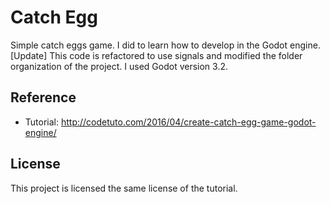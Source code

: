 # Catch Egg

Simple catch eggs game. I did to learn how to develop in the Godot engine.
[Update] This code is refactored to use signals and modified the folder organization of the project. I used Godot version 3.2.

## Reference

* Tutorial:  http://codetuto.com/2016/04/create-catch-egg-game-godot-engine/

## License

This project is licensed the same license of the tutorial.
